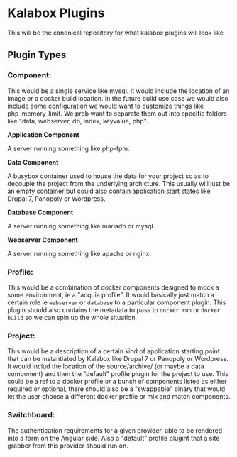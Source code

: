 # Kalabox Plugins

This will be the canonical repository for what kalabox plugins will look like

## Plugin Types

### Component:

This would be a single service like mysql. It would include the location of an image or a docker build location. In the future build use case we would also include some configuration we would want to customize things like php_memory_limit. We prob want to separate them out into specific folders like "data, webserver, db, index, keyvalue, php".

**Application Component**

A server running something like php-fpm.

**Data Component**

A busybox container used to house the data for your project so as to decouple the project from the underlying archicture. This usually will just be an empty container but could also contain application start states like Drupal 7, Panopoly or Wordpress.

**Database Component**

A server running something like mariadb or mysql.

**Webserver Component**

A server running something like apache or nginx.

### Profile:

This would be a combination of docker components designed to mock a some environment, ie a "acquia profile". It would basically just match a certain role ie `webserver` or `database` to a particular component plugin. This plugin should also contains the metadata to pass to `docker run` or `docker build` so we can spin up the whole situation.

### Project:

This would be a description of a certain kind of application starting point that can be instantiated by Kalabox like Drupal 7 or Panopoly or Wordpress. It would includ the location of the source/archive/ (or maybe a data component) and then the "default" profile plugin for the project to use. This could be a ref to a docker profile or a bunch of components listed as either required or optional, there should also be a "swappable" binary that would let the user choose a different docker profile or mix and match components.

### Switchboard:

The authentication requirements for a given provider, able to be rendered into a form on the Angular side. Also a "default" profile plugint that a site grabber from this provider should run on.
